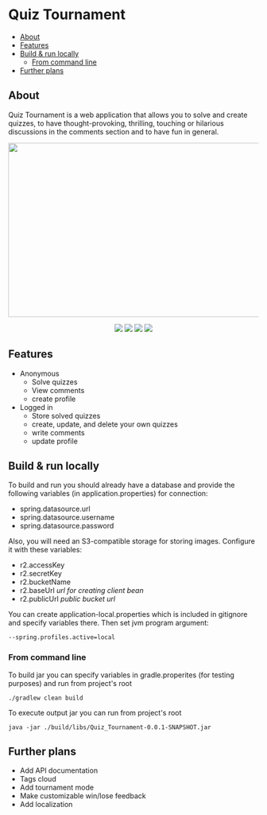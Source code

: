 # Quiz Tournament

- [About](#about)
- [Features](#features)
- [Build & run locally](#build--run-locally)
  - [From command line](#from-command-line) 
- [Further plans](#further-plans)

## About

Quiz Tournament is a web application that allows you to solve and create quizzes, to have thought-provoking, thrilling, touching or hilarious discussions in the comments section and to have fun in general.

<p align="center">
	<img src="https://user-images.githubusercontent.com/45975127/185566384-adb08e6a-c3ab-4305-bea6-281ea04367b7.PNG" width="600" height="350">
</p>

<p align="center">
	<img src="https://img.shields.io/badge/Java-ED8B00?style=for-the-badge&logo=java&logoColor=white"> 
	<img src="https://img.shields.io/badge/Spring%20Boot-6DB33F.svg?style=for-the-badge&logo=Spring-Boot&logoColor=white"> 
	<img src="https://img.shields.io/badge/PostgreSQL-316192?style=for-the-badge&logo=postgresql&logoColor=white"> 
	<img src="https://img.shields.io/badge/Thymeleaf-005F0F.svg?style=for-the-badge&logo=Thymeleaf&logoColor=white">
</p>

## Features
- Anonymous
  - Solve quizzes
  - View comments
  - create profile
- Logged in
  - Store solved quizzes
  - create, update, and delete your own quizzes
  - write comments
  - update profile

## Build & run locally

To build and run you should already have a database and provide the following variables (in application.properties) for connection:
- spring.datasource.url
- spring.datasource.username
- spring.datasource.password

Also, you will need an S3-compatible storage for storing images. Configure it with these variables: 

- r2.accessKey
- r2.secretKey
- r2.bucketName
- r2.baseUrl *url for creating client bean*
- r2.publicUrl *public bucket url*

You can create application-local.properties which is included in gitignore and specify variables there.
Then set jvm program argument:
```
--spring.profiles.active=local
```

### From command line

To build jar you can specify variables in gradle.properites (for testing purposes) and run from project's root
```
./gradlew clean build
```
To execute output jar you can run from project's root
```
java -jar ./build/libs/Quiz_Tournament-0.0.1-SNAPSHOT.jar
```

## Further plans
- Add API documentation
- Tags cloud
- Add tournament mode
- Make customizable win/lose feedback
- Add localization
